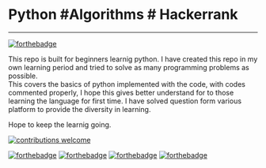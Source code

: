 # Python #Algorithms # Hackerrank 
<hr>

[![forthebadge](https://forthebadge.com/images/badges/made-with-python.svg)](https://forthebadge.com) <br>

This repo is built for beginners learnig python. I have created this repo in my own learning period and tried to solve as many programming problems as possible.<br>
This covers the basics of python implemented with the code, with codes commented properly, I hope this gives better understand for to those <br>learning the language for first time.
I have solved question form various platform to provide the diversity in learning. 

Hope to keep the learnig going. 

[![contributions welcome](https://img.shields.io/badge/contributions-welcome-brightgreen.svg?style=flat)](https://github.com/dwyl/esta/issues)

[![forthebadge](https://forthebadge.com/images/badges/uses-badges.svg)](https://forthebadge.com) [![forthebadge](https://forthebadge.com/images/badges/gluten-free.svg)](https://forthebadge.com) [![forthebadge](https://forthebadge.com/images/badges/built-with-love.svg)](https://forthebadge.com) [![forthebadge](https://forthebadge.com/images/badges/0-percent-optimized.svg)](https://forthebadge.com)
